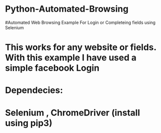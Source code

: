 # Python-Automated-Browsing
#Automated Web Browsing Example For Login or Completeing fields using Selenium 
# This works for any website or fields. With this example I have used a simple facebook Login
# Dependecies:
# Selenium , ChromeDriver (install using pip3)
